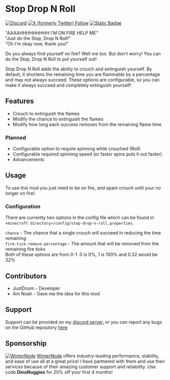 # Stop Drop N Roll

[![Discord](https://img.shields.io/discord/810752039470235688?style=for-the-badge&logo=discord&label=%20&labelColor=grey&color=green)](https://discord.imjustdoom.com)
[![X (formerly Twitter) Follow](https://img.shields.io/twitter/follow/ImJustDoom?style=for-the-badge&logo=twitter&label=Follow!&color=gray)](https://twitter.com/ImJustDoom)
[![Static Badge](https://img.shields.io/badge/Backers-%20?style=for-the-badge&logo=ko-fi&color=gray)](https://ko-fi.com/justdoom)

"AAAAHHHHHHHHH I'M ON FIRE HELP ME"  
"Just do the Stop, Drop N Roll!"  
"Oh I'm okay now, thank you!"  

Do you always find yourself on fire? Well me too. But don't worry! You can do the Stop, Drop N Roll to put yourself out!

Stop Drop N Roll adds the ability to crouch and extinguish yourself. By default, it shortens the remaining time you are flammable by a percentage and may not always succeed. These options are configurable, so you can make it always succeed and completely extinguish yourself!

## Features

- Crouch to extinguish the flames
- Modify the chance to extinguish the flames
- Modify how long each success removes from the remaining flame time

### Planned

- Configurable option to require spinning while crouched (Roll)
- Configurable required spinning speed (or faster spins puts it out faster)
- Advancements

## Usage

To use this mod you just need to be on fire, and spam crouch until your no longer on fire!

### Configuration

There are currently two options in the config file which can be found in `<minecraft directory>/config/stop-drop-n-roll.properties`.

`chance` - The chance that a single crouch will succeed in reducing the time remaining  
`fire-tick-remove-percentage` - The amount that will be removed from the remaining fire ticks  
Both of these options are from 0-1. 0 is 0%, 1 is 100% and 0.32 would be 32%

## Contributors

- JustDoom - Developer
- Am Noah - Gave me the idea for this mod

## Support

Support can be provided on my [discord server,](https://discord.gg/ydGK5jYV6t) or you can report any bugs on the GitHub repository [here](https://github.com/JustDoom/StopDropNRoll/issues)

## Sponsorship
[![WinterNode](https://i.imgur.com/RdDhfXF.png)](https://winterno.de/justdoom)
[WinterNode](https://winterno.de/justdoom) offers industry-leading performance, stability, and ease of use all at a great price! I have partnered with them and use their services because of their amazing customer support and reliability.
Use code **DinoNuggies** for 20% off your first 4 months!